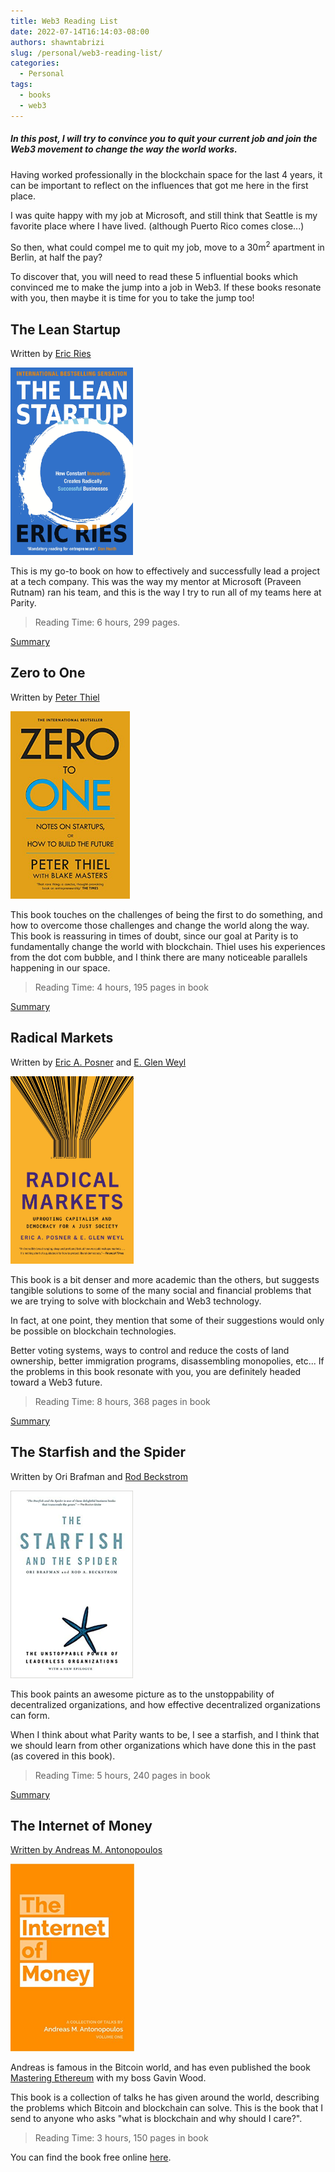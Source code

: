 ```yaml
---
title: Web3 Reading List
date: 2022-07-14T16:14:03-08:00
authors: shawntabrizi
slug: /personal/web3-reading-list/
categories:
  - Personal
tags:
  - books
  - web3
---
```


##### In this post, I will try to convince you to quit your current job and join the Web3 movement to change the way the world works.

Having worked professionally in the blockchain space for the last 4 years, it can be important to reflect on the influences that got me here in the first place.

I was quite happy with my job at Microsoft, and still think that Seattle is my favorite place where I have lived. (although Puerto Rico comes close...)

So then, what could compel me to quit my job, move to a 30m<sup>2</sup> apartment in Berlin, at half the pay?

To discover that, you will need to read these 5 influential books which convinced me to make the jump into a job in Web3. If these books resonate with you, then maybe it is time for you to take the jump too!

## The Lean Startup

Written by [Eric Ries](https://en.wikipedia.org/wiki/Eric_Ries)

<img src="/assets/images/the-lean-startup.jpg" height="300px" />

This is my go-to book on how to effectively and successfully lead a project at a tech company. This was the way my mentor at Microsoft (Praveen Rutnam) ran his team, and this is the way I try to run all of my teams here at Parity.

> Reading Time: 6 hours, 299 pages.

[Summary](https://contentfiesta.com/book-notes/the-lean-startup-summary/)

## Zero to One

Written by [Peter Thiel](https://en.wikipedia.org/wiki/Peter_Thiel)

<img src="/assets/images/zero-to-one.jpg" height="300px" />

This book touches on the challenges of being the first to do something, and how to overcome those challenges and change the world along the way. This book is reassuring in times of doubt, since our goal at Parity is to fundamentally change the world with blockchain. Thiel uses his experiences from the dot com bubble, and I think there are many noticeable parallels happening in our space.

> Reading Time: 4 hours, 195 pages in book

[Summary](https://howdo.com/book-summaries/zero-to-one-summary-and-review/)

## Radical Markets

Written by [Eric A. Posner](https://en.wikipedia.org/wiki/Eric_Posner) and [E. Glen Weyl](https://en.wikipedia.org/wiki/Glen_Weyl)

<img src="/assets/images/radical-markets.jpg" height="300px" />

This book is a bit denser and more academic than the others, but suggests tangible solutions to some of the many social and financial problems that we are trying to solve with blockchain and Web3 technology.

In fact, at one point, they mention that some of their suggestions would only be possible on blockchain technologies.

Better voting systems, ways to control and reduce the costs of land ownership, better immigration programs, disassembling monopolies, etc... If the problems in this book resonate with you, you are definitely headed toward a Web3 future.

> Reading Time: 8 hours, 368 pages in book

[Summary](https://vitalik.ca/general/2018/04/20/radical_markets.html)

## The Starfish and the Spider

Written by Ori Brafman and [Rod Beckstrom](https://en.wikipedia.org/wiki/Rod_Beckstrom)

<img src="/assets/images/the-starfish-and-the-spider.jpg" height="300px" />

This book paints an awesome picture as to the unstoppability of decentralized organizations, and how effective decentralized organizations can form.

When I think about what Parity wants to be, I see a starfish, and I think that we should learn from other organizations which have done this in the past (as covered in this book).

> Reading Time: 5 hours, 240 pages in book

[Summary](https://wikileaks.org/gifiles/attach/23/23016_Starfish%20and%20the%20Spider.pdf)

## The Internet of Money

[Written by Andreas M. Antonopoulos](https://en.wikipedia.org/wiki/Andreas_Antonopoulos)

<img src="/assets/images/the-internet-of-money.jpg" height="300px" />

Andreas is famous in the Bitcoin world, and has even published the book [Mastering Ethereum](https://github.com/ethereumbook/ethereumbook) with my boss Gavin Wood.

This book is a collection of talks he has given around the world, describing the problems which Bitcoin and blockchain can solve. This is the book that I send to anyone who asks "what is blockchain and why should I care?".

> Reading Time: 3 hours, 150 pages in book

You can find the book free online [here](https://github.com/erangadbw/IoMv1).
